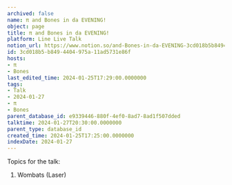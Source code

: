```yaml
---
archived: false
name: π and Bones in da EVENING!
object: page
title: π and Bones in da EVENING!
platform: Line Live Talk
notion_url: https://www.notion.so/and-Bones-in-da-EVENING-3cd018b5b8494404975a11ad5731e86f
id: 3cd018b5-b849-4404-975a-11ad5731e86f
hosts:
- π
- Bones
last_edited_time: 2024-01-25T17:29:00.0000000
tags:
- Talk
- 2024-01-27
- π
- Bones
parent_database_id: e9339446-880f-4ef0-8ad7-8ad1f507dded
talktime: 2024-01-27T20:30:00.0000000
parent_type: database_id
created_time: 2024-01-25T17:25:00.0000000
indexDate: 2024-01-27
---
```


Topics for the talk:
1. Wombats (Laser)

























